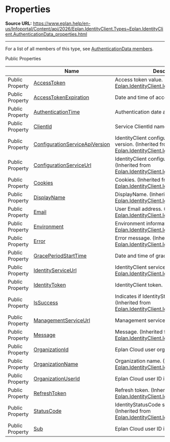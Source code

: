 # Properties

**Source URL:** https://www.eplan.help/en-us/Infoportal/Content/api/2026/Eplan.IdentityClient.Types~Eplan.IdentityClient.AuthenticationData_properties.html

---

For a list of all members of this type, see [AuthenticationData members](Eplan.IdentityClient.Types~Eplan.IdentityClient.AuthenticationData_members.html).

Public Properties

|  | Name | Description |
| --- | --- | --- |
| Public Property | [AccessToken](Eplan.IdentityClient.Types~Eplan.IdentityClient.IdentityClientResponse~AccessToken.html) | Access token value. (Inherited from [Eplan.IdentityClient.IdentityClientResponse](Eplan.IdentityClient.Types~Eplan.IdentityClient.IdentityClientResponse.html)) |
| Public Property | [AccessTokenExpiration](Eplan.IdentityClient.Types~Eplan.IdentityClient.AuthenticationData~AccessTokenExpiration.html) | Date and time of access token expiration. |
| Public Property | [AuthenticationTime](Eplan.IdentityClient.Types~Eplan.IdentityClient.AuthenticationData~AuthenticationTime.html) | Authentication date and time. |
| Public Property | [ClientId](Eplan.IdentityClient.Types~Eplan.IdentityClient.AuthenticationData~ClientId.html) | Service ClientId name. |
| Public Property | [ConfigurationServiceApiVersion](Eplan.IdentityClient.Types~Eplan.IdentityClient.IdentityClientResponse~ConfigurationServiceApiVersion.html) | IdentityClient configuration service API version. (Inherited from [Eplan.IdentityClient.IdentityClientResponse](Eplan.IdentityClient.Types~Eplan.IdentityClient.IdentityClientResponse.html)) |
| Public Property | [ConfigurationServiceUrl](Eplan.IdentityClient.Types~Eplan.IdentityClient.IdentityClientResponse~ConfigurationServiceUrl.html) | IdentityClient configuration service URL. (Inherited from [Eplan.IdentityClient.IdentityClientResponse](Eplan.IdentityClient.Types~Eplan.IdentityClient.IdentityClientResponse.html)) |
| Public Property | [Cookies](Eplan.IdentityClient.Types~Eplan.IdentityClient.IdentityClientResponse~Cookies.html) | Cookies. (Inherited from [Eplan.IdentityClient.IdentityClientResponse](Eplan.IdentityClient.Types~Eplan.IdentityClient.IdentityClientResponse.html)) |
| Public Property | [DisplayName](Eplan.IdentityClient.Types~Eplan.IdentityClient.IdentityClientResponse~DisplayName.html) | DisplayName. (Inherited from [Eplan.IdentityClient.IdentityClientResponse](Eplan.IdentityClient.Types~Eplan.IdentityClient.IdentityClientResponse.html)) |
| Public Property | [Email](Eplan.IdentityClient.Types~Eplan.IdentityClient.IdentityClientResponse~Email.html) | User Email address. (Inherited from [Eplan.IdentityClient.IdentityClientResponse](Eplan.IdentityClient.Types~Eplan.IdentityClient.IdentityClientResponse.html)) |
| Public Property | [Environment](Eplan.IdentityClient.Types~Eplan.IdentityClient.IdentityClientResponse~Environment.html) | Environment information. (Inherited from [Eplan.IdentityClient.IdentityClientResponse](Eplan.IdentityClient.Types~Eplan.IdentityClient.IdentityClientResponse.html)) |
| Public Property | [Error](Eplan.IdentityClient.Types~Eplan.IdentityClient.IdentityClientResponse~Error.html) | Error message. (Inherited from [Eplan.IdentityClient.IdentityClientResponse](Eplan.IdentityClient.Types~Eplan.IdentityClient.IdentityClientResponse.html)) |
| Public Property | [GracePeriodStartTime](Eplan.IdentityClient.Types~Eplan.IdentityClient.AuthenticationData~GracePeriodStartTime.html) | Date and time of grace period start. |
| Public Property | [IdentityServiceUrl](Eplan.IdentityClient.Types~Eplan.IdentityClient.IdentityClientResponse~IdentityServiceUrl.html) | IdentityClient service URL. (Inherited from [Eplan.IdentityClient.IdentityClientResponse](Eplan.IdentityClient.Types~Eplan.IdentityClient.IdentityClientResponse.html)) |
| Public Property | [IdentityToken](Eplan.IdentityClient.Types~Eplan.IdentityClient.AuthenticationData~IdentityToken.html) | IdentityClient token. |
| Public Property | [IsSuccess](Eplan.IdentityClient.Types~Eplan.IdentityClient.IdentityClientResponse~IsSuccess.html) | Indicates if IdentityStatusCode is success. (Inherited from [Eplan.IdentityClient.IdentityClientResponse](Eplan.IdentityClient.Types~Eplan.IdentityClient.IdentityClientResponse.html)) |
| Public Property | [ManagementServiceUrl](Eplan.IdentityClient.Types~Eplan.IdentityClient.AuthenticationData~ManagementServiceUrl.html) | Management service URL. |
| Public Property | [Message](Eplan.IdentityClient.Types~Eplan.IdentityClient.IdentityClientResponse~Message.html) | Message. (Inherited from [Eplan.IdentityClient.IdentityClientResponse](Eplan.IdentityClient.Types~Eplan.IdentityClient.IdentityClientResponse.html)) |
| Public Property | [OrganizationId](Eplan.IdentityClient.Types~Eplan.IdentityClient.AuthenticationData~OrganizationId.html) | Eplan Cloud user organization ID. |
| Public Property | [OrganizationName](Eplan.IdentityClient.Types~Eplan.IdentityClient.IdentityClientResponse~OrganizationName.html) | Organization name. (Inherited from [Eplan.IdentityClient.IdentityClientResponse](Eplan.IdentityClient.Types~Eplan.IdentityClient.IdentityClientResponse.html)) |
| Public Property | [OrganizationUserId](Eplan.IdentityClient.Types~Eplan.IdentityClient.AuthenticationData~OrganizationUserId.html) | Eplan Cloud user ID in the organization. |
| Public Property | [RefreshToken](Eplan.IdentityClient.Types~Eplan.IdentityClient.IdentityClientResponse~RefreshToken.html) | Refresh token. (Inherited from [Eplan.IdentityClient.IdentityClientResponse](Eplan.IdentityClient.Types~Eplan.IdentityClient.IdentityClientResponse.html)) |
| Public Property | [StatusCode](Eplan.IdentityClient.Types~Eplan.IdentityClient.IdentityClientResponse~StatusCode.html) | IdentityStatusCode success code. (Inherited from [Eplan.IdentityClient.IdentityClientResponse](Eplan.IdentityClient.Types~Eplan.IdentityClient.IdentityClientResponse.html)) |
| Public Property | [Sub](Eplan.IdentityClient.Types~Eplan.IdentityClient.AuthenticationData~Sub.html) | Eplan Cloud user ID in the IdentityService. |


